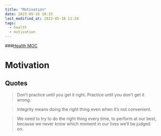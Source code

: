 ```yaml
---
title: "Motivation"
date: 2023-05-16 18:33
last_modified_at: 2023-05-18 11:24
tags:
  - health
  - motivation
---
```

###[Health MOC](Health%20MOC.md)

# Motivation

## Quotes

> Don’t practice until you get it right. Practice until you don’t get it wrong. 

> Integrity means doing the right thing even when it’s not convenient.

> We need to try to do the right thing every time, to perform at our best, because we never know which moment in our lives we’ll be judged on.


